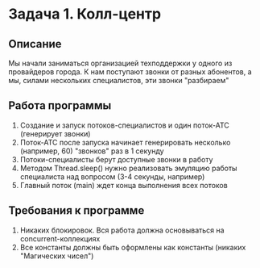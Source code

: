# Задача 1. Колл-центр
## Описание
Мы начали заниматься организацией техподдержки у одного из провайдеров города. К нам поступают звонки от разных абонентов, а мы, силами нескольких специалистов, эти звонки "разбираем"

## Работа программы
1. Создание и запуск потоков-специалистов и один поток-АТС (генерирует звонки)
1. Поток-АТС после запуска начинает генерировать несколько (например, 60) "звонков" раз в 1 секунду
1. Потоки-специалисты берут доступные звонки в работу
1. Методом Thread.sleep() нужно реализовать эмуляцию работы специалиста над вопросом (3-4 секунды, например)
1. Главный поток (main) ждет конца выполнения всех потоков
## Требования к программе
1. Никаких блокировок. Вся работа должна основываться на concurrent-коллекциях
1. Все константы должны быть оформлены как константы (никаких "Магических чисел")
